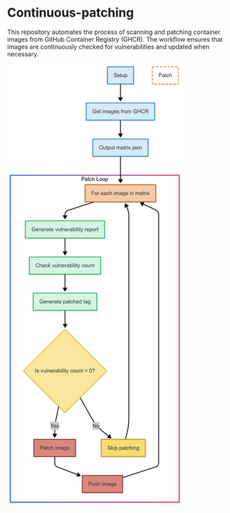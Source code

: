 # Continuous-patching

This repository automates the process of scanning and patching container images from GitHub Container Registry (GHCR). The workflow ensures that images are continuously checked for vulnerabilities and updated when necessary.

![Flowchart](imgs/flowchart.png)
